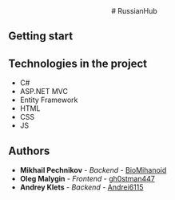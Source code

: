 <div align="center">
  # RussianHub
</div>

## Getting start

## Technologies in the project
* C#
* ASP.NET MVC
* Entity Framework
* HTML
* CSS
* JS

## Authors
* **Mikhail Pechnikov** - *Backend* - [BioMihanoid](https://github.com/BioMihanoid)
* **Oleg Malygin** - *Frontend* - [gh0stman447](https://github.com/gh0stman447)
* **Andrey Klets** - *Backend* - [Andrei6115](https://github.com/Andrei6115)
